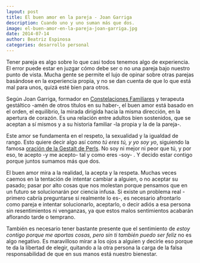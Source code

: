 ```yaml
---
layout: post
title: El buen amor en la pareja - Joan Garriga
description: Cuando uno y uno suman más que dos.
image: el-buen-amor-en-la-pareja-joan-garriga.jpg
date: 2014-07-14
author: Beatriz Espinosa
categories: desarrollo personal
---
```


Tener pareja es algo sobre lo que casi todos tenemos algo de experiencia. El
error puede estar en juzgar cómo debe ser o no una pareja bajo nuestro punto de
vista. Mucha gente se permite el lujo de opinar sobre otras parejas basándose
en la experiencia propia, y no se dan cuenta de que lo que está mal para unos,
quizá esté bien para otros.

Según Joan Garriga, formador en [Constelaciones Familiares][1] y terapeuta
gestáltico -amén de otros títulos en su haber-, el buen amor está basado en el
orden, el equilibrio, la mirada dirigida hacia la misma dirección, en la
apertura de corazón. Es una relación entre adultos bien sostenidos, que se
aceptan a sí mismos y a su historia familiar -la propia y la de la pareja-.

Este amor se fundamenta en el respeto, la sexualidad y la igualdad de rango.
Esto quiere decir algo así como *tú eres tú, y yo soy yo*, siguiendo la famosa
[oración de la Gestalt de Perls][2]. No soy ni mejor ni peor que tú, y por eso,
te acepto -y me acepto- tal y como eres -soy- . Y decido estar contigo porque
juntos sumamos más que dos.

El buen amor mira a la realidad, la acepta y la respeta. Muchas veces caemos en
la tentación de intentar cambiar a alguien, o no aceptar su pasado; pasar por
alto cosas que nos molestan porque pensamos que en un futuro se solucionarán
por ciencia infusa. Si existe un problema real -primero cabría preguntarse si
realmente lo es-, es necesario afrontarlo como pareja e intentar solucionarlo,
aceptarlo, o decir adiós a esa persona sin resentimientos ni venganzas, ya que
estos malos sentimientos acabarán aflorando tarde o temprano.

También es necesario tener bastante presente que el sentimiento de *estoy
contigo porque me aportas cosas, pero sin ti también puedo ser feliz* no es
algo negativo. Es maravilloso mirar a los ojos a alguien y decirle eso porque
te da la libertad de elegir, quitando a la otra persona la carga de la falsa
responsabilidad de que en sus manos está nuestro bienestar.


[1]: http://es.wikipedia.org/wiki/Constelaciones_familiares
[2]: http://gestalticos.espacioblog.com/post/2009/11/08/oracion-gestaltica-fritz-perls
